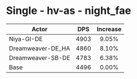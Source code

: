 # Single - hv-as - night_fae
| Actor | DPS | Increase |
|---|:---:|:---:|
|Niya-GI-DE|4903|9.05%|
|Dreamweaver-DE_HA|4860|8.10%|
|Dreamweaver-SB-DE|4783|6.38%|
|Base|4496|0.00%|
